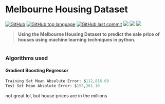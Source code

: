 # Melbourne Housing Dataset
[![GitHub](https://img.shields.io/github/license/jacobmannix/melbourne-housing?color=blue)](LICENSE)
[![GitHub top language](https://img.shields.io/github/languages/top/jacobmannix/melbourne-housing?color=blue)](https://github.com/JacobMannix/melbourne-housing)
[![GitHub last commit](https://img.shields.io/github/last-commit/jacobmannix/melbourne-housing?color=blue)](https://github.com/JacobMannix/melbourne-housing/commits/master)
[![](https://colab.research.google.com/assets/colab-badge.svg)](https://colab.research.google.com/drive/1AGS7ZMkWMH8VFUdb58CqxaGYIgD1v7pn?usp=sharing)
[![](https://img.shields.io/badge/Link-OriginalDataset-informational?style=flat&logo=link&logoColor=white&color=darkgreen)](https://raw.githubusercontent.com/JacobMannix/melbourne-housing/main/data/Melbourne_housing_FULL.csv)
[![](https://img.shields.io/badge/Link-CleanedDataset-informational?style=flat&logo=link&logoColor=white&color=darkgreen)](https://raw.githubusercontent.com/JacobMannix/melbourne-housing/main/data/cleaned_df.csv)

> <b> Using the Melbourne Housing Dataset to predict the sale price of houses using machine learning techniques in python. </b>

#
### Algorithms used
#### Gradient Boosting Regressor
```python
Training Set Mean Absolute Error: $112,816.69
Test Set Mean Absolute Error: $155,261.10
```
not great lol, but house prices are in the millions
